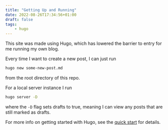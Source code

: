 ```yaml
---
title: "Getting Up and Running"
date: 2022-08-26T17:34:56+01:00
draft: false
tags:
    - hugo
---
```


This site was made using Hugo, which has lowered the barrier to entry for me running my own blog. 

Every time I want to create a new post, I can just run
```bash
hugo new some-new-post.md
```
from the root directory of this repo.

For a local server instance I run 
```bash
hugo server -D
```
where the `-D` flag sets drafts to true, meaning I can view any posts that are still marked as drafts.

For more info on getting started with Hugo, see the [quick start](https://gohugo.io/getting-started/quick-start/) for details.
